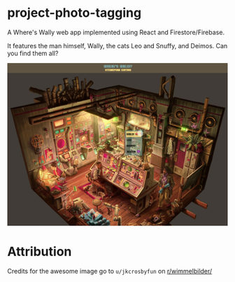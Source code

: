 # project-photo-tagging

A Where's Wally web app implemented using React and Firestore/Firebase.

It features the man himself, Wally, the cats Leo and Snuffy, and Deimos. Can you find them all?

![My Image](app-screenshot.png)

# Attribution

Credits for the awesome image go to `u/jkcrosbyfun` on [r/wimmelbilder/](https://www.reddit.com/r/wimmelbilder/comments/jdbdw0/i_thought_id_share_a_piece_i_finished_earlier/)
